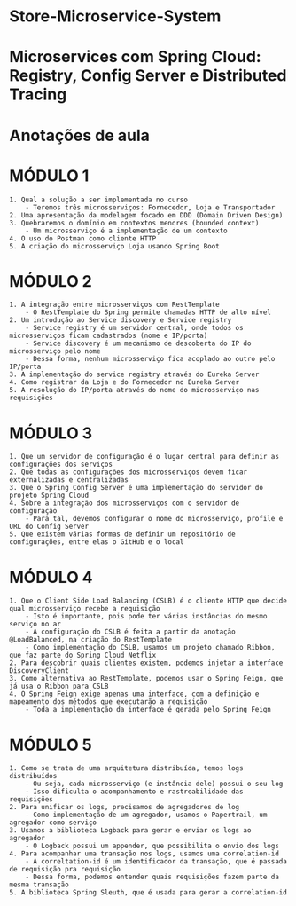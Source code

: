 # Store-Microservice-System

# Microservices com Spring Cloud: Registry, Config Server e Distributed Tracing

# Anotações de aula

# MÓDULO 1
    1. Qual a solução a ser implementada no curso
        - Teremos três microsserviços: Fornecedor, Loja e Transportador
    2. Uma apresentação da modelagem focado em DDD (Domain Driven Design)
    3. Quebraremos o domínio em contextos menores (bounded context)
        - Um microsserviço é a implementação de um contexto
    4. O uso do Postman como cliente HTTP
    5. A criação do microsserviço Loja usando Spring Boot

# MÓDULO 2
    1. A integração entre microsserviços com RestTemplate
        - O RestTemplate do Spring permite chamadas HTTP de alto nível
    2. Um introdução ao Service discovery e Service registry
        - Service registry é um servidor central, onde todos os microsserviços ficam cadastrados (nome e IP/porta)
        - Service discovery é um mecanismo de descoberta do IP do microsserviço pelo nome
        - Dessa forma, nenhum microsserviço fica acoplado ao outro pelo IP/porta
    3. A implementação do service registry através do Eureka Server
    4. Como registrar da Loja e do Fornecedor no Eureka Server
    5. A resolução do IP/porta através do nome do microsserviço nas requisições

# MÓDULO 3
    1. Que um servidor de configuração é o lugar central para definir as configurações dos serviços
    2. Que todas as configurações dos microsserviços devem ficar externalizadas e centralizadas
    3. Que o Spring Config Server é uma implementação do servidor do projeto Spring Cloud
    4. Sobre a integração dos microsserviços com o servidor de configuração
        - Para tal, devemos configurar o nome do microsserviço, profile e URL do Config Server
    5. Que existem várias formas de definir um repositório de configurações, entre elas o GitHub e o local

# MÓDULO 4
    1. Que o Client Side Load Balancing (CSLB) é o cliente HTTP que decide qual microsserviço recebe a requisição
        - Isto é importante, pois pode ter várias instâncias do mesmo serviço no ar
        - A configuração do CSLB é feita a partir da anotação @LoadBalanced, na criação do RestTemplate
        - Como implementação do CSLB, usamos um projeto chamado Ribbon, que faz parte do Spring Cloud Netflix
    2. Para descobrir quais clientes existem, podemos injetar a interface DiscoveryClient
    3. Como alternativa ao RestTemplate, podemos usar o Spring Feign, que já usa o Ribbon para CSLB
    4. O Spring Feign exige apenas uma interface, com a definição e mapeamento dos métodos que executarão a requisição
        - Toda a implementação da interface é gerada pelo Spring Feign

# MÓDULO 5
    1. Como se trata de uma arquitetura distribuída, temos logs distribuídos
        - Ou seja, cada microsserviço (e instância dele) possui o seu log
        - Isso dificulta o acompanhamento e rastreabilidade das requisições
    2. Para unificar os logs, precisamos de agregadores de log
        - Como implementação de um agregador, usamos o Papertrail, um agregador como serviço
    3. Usamos a biblioteca Logback para gerar e enviar os logs ao agregador
        - O Logback possui um appender, que possibilita o envio dos logs
    4. Para acompanhar uma transação nos logs, usamos uma correlation-id
        - A correltation-id é um identificador da transação, que é passada de requisição pra requisição
        - Dessa forma, podemos entender quais requisições fazem parte da mesma transação
    5. A biblioteca Spring Sleuth, que é usada para gerar a correlation-id